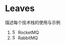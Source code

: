 # Leaves

描述每个技术栈的使用与示例
 
1. <img src="http://rocketmq.apache.org/favicon.ico" alt="Sample"  width="15" height="15"> RocketMQ
2. <img src="http://www.rabbitmq.com/favicon.ico" alt="Sample"  width="15" height="15"> RabbitMQ
